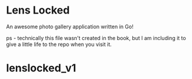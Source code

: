 # Lens Locked

An awesome photo gallery application written in Go!


ps - technically this file wasn't created in the book, but I am including it to give a little life to the repo when you visit it.
# lenslocked_v1
